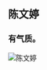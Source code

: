 ## 陈文婷
### 有气质。
![陈文婷](http://mmbiz.qpic.cn/mmbiz_jpg/o4VNBgDFNzHqc92tqoULeaCGY3UIMaaEV7ibkmU9eBIsSVzI8gq9hmeE6N8PNwF5tYQOHkCFquCeBlezPpoS3CA/640?wx_fmt=jpeg&tp=webp&wxfrom=5&wx_lazy=1)
